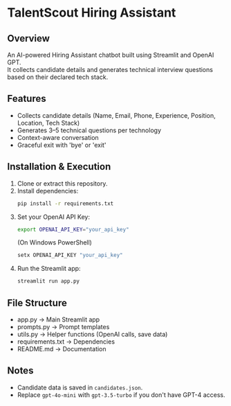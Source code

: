 # TalentScout Hiring Assistant

## Overview
An AI-powered Hiring Assistant chatbot built using Streamlit and OpenAI GPT.  
It collects candidate details and generates technical interview questions based on their declared tech stack.

## Features
- Collects candidate details (Name, Email, Phone, Experience, Position, Location, Tech Stack)
- Generates 3–5 technical questions per technology
- Context-aware conversation
- Graceful exit with 'bye' or 'exit'

## Installation & Execution
1. Clone or extract this repository.
2. Install dependencies:
   ```bash
   pip install -r requirements.txt
   ```
3. Set your OpenAI API Key:
   ```bash
   export OPENAI_API_KEY="your_api_key"
   ```
   (On Windows PowerShell)
   ```powershell
   setx OPENAI_API_KEY "your_api_key"
   ```
4. Run the Streamlit app:
   ```bash
   streamlit run app.py
   ```

## File Structure
- app.py → Main Streamlit app
- prompts.py → Prompt templates
- utils.py → Helper functions (OpenAI calls, save data)
- requirements.txt → Dependencies
- README.md → Documentation

## Notes
- Candidate data is saved in `candidates.json`.
- Replace `gpt-4o-mini` with `gpt-3.5-turbo` if you don't have GPT-4 access.
